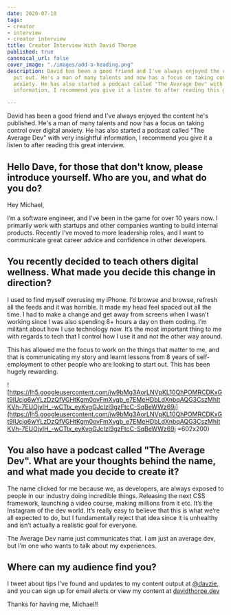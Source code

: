 ```yaml
---
date: 2020-07-10
tags:
- creator
- interview
- creator interview
title: Creator Interview With David Thorpe
published: true
canonical_url: false
cover_image: "./images/add-a-heading.png"
description: David has been a good friend and I've always enjoyed the content he's
  put out. He's a man of many talents and now has a focus on taking control over digital
  anxiety. He has also started a podcast called "The Average Dev" with very insightful
  information, I recommend you give it a listen to after reading this great interview.

---
```

David has been a good friend and I've always enjoyed the content he's published. He's a man of many talents and now has a focus on taking control over digital anxiety. He has also started a podcast called "The Average Dev" with very insightful information, I recommend you give it a listen to after reading this great interview.

## Hello Dave, for those that don't know, please introduce yourself. Who are you, and what do you do?

Hey Michael,

I’m a software engineer, and I’ve been in the game for over 10 years now. I primarily work with startups and other companies wanting to build internal products. Recently I’ve moved to more leadership roles, and I want to communicate great career advice and confidence in other developers.

## You recently decided to teach others digital wellness. What made you decide this change in direction?

I used to find myself overusing my iPhone. I’d browse and browse, refresh all the feeds and it was horrible. It made my head feel spaced out all the time. I had to make a change and get away from screens when I wasn’t working since I was also spending 8+ hours a day on them coding. I’m militant about how I use technology now. It’s the most important thing to me with regards to tech that I control how I use it and not the other way around.

This has allowed me the focus to work on the things that matter to me, and that is communicating my story and learnt lessons from 8 years of self-employment to other people who are looking to start out. This has been hugely rewarding.

![https://lh5.googleusercontent.com/jw9bMg3AorLNVpKL10QhPOMRCDKxGt9lUcjo6wYLzDzQfVGHtKgm0ovFmXvgb_e7EMeHDbLdXnbqAQG3CszMhItKVh-7EUOjvlH_-wCTtx_eyKvgGJcIzI9gzFtcC-SqBeWWz69j](https://lh5.googleusercontent.com/jw9bMg3AorLNVpKL10QhPOMRCDKxGt9lUcjo6wYLzDzQfVGHtKgm0ovFmXvgb_e7EMeHDbLdXnbqAQG3CszMhItKVh-7EUOjvlH_-wCTtx_eyKvgGJcIzI9gzFtcC-SqBeWWz69j =602x200)

## You also have a podcast called "The Average Dev". What are your thoughts behind the name, and what made you decide to create it?

The name clicked for me because we, as developers, are always exposed to people in our industry doing incredible things. Releasing the next CSS framework, launching a video course, making millions from it etc. It’s the Instagram of the dev world. It’s really easy to believe that this is what we’re all expected to do, but I fundamentally reject that idea since it is unhealthy and isn’t actually a realistic goal for everyone.

The Average Dev name just communicates that. I am just an average dev, but I’m one who wants to talk about my experiences.

## Where can my audience find you?

I tweet about tips I’ve found and updates to my content output at [@davzie](https://twitter.com/davzie), and you can sign up for email alerts or view my content at [davidthorpe.dev](https://davidthorpe.dev/)

Thanks for having me, Michael!!